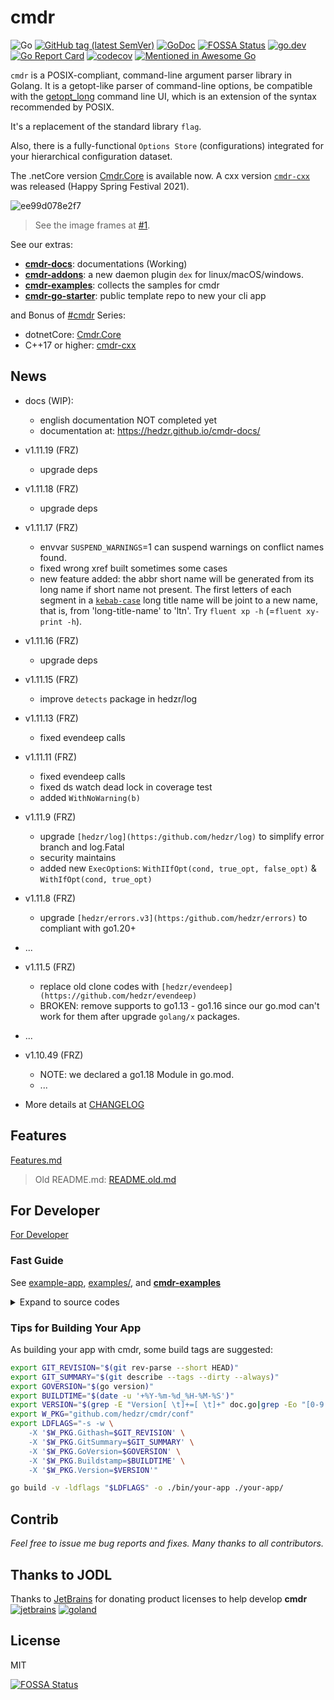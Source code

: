 # cmdr

<!-- [![Build Status](https://travis-ci.org/hedzr/cmdr.svg?branch=master)](https://travis-ci.org/hedzr/cmdr) -->

![Go](https://github.com/hedzr/cmdr/workflows/Go/badge.svg)
[![GitHub tag (latest SemVer)](https://img.shields.io/github/tag/hedzr/cmdr.svg?label=release)](https://github.com/hedzr/cmdr/releases)
[![GoDoc](https://img.shields.io/badge/godoc-reference-blue.svg?style=flat)](https://godoc.org/github.com/hedzr/cmdr) [![FOSSA Status](https://app.fossa.com/api/projects/git%2Bgithub.com%2Fhedzr%2Fcmdr.svg?type=shield)](https://app.fossa.com/projects/git%2Bgithub.com%2Fhedzr%2Fcmdr?ref=badge_shield)
[![go.dev](https://img.shields.io/badge/go.dev-reference-green)](https://pkg.go.dev/github.com/hedzr/cmdr)
[![Go Report Card](https://goreportcard.com/badge/github.com/hedzr/cmdr)](https://goreportcard.com/report/github.com/hedzr/cmdr)
[![codecov](https://codecov.io/gh/hedzr/cmdr/branch/master/graph/badge.svg)](https://codecov.io/gh/hedzr/cmdr)<!--
[![Coverage Status](https://coveralls.io/repos/github/hedzr/cmdr/badge.svg?branch=master)](https://coveralls.io/github/hedzr/cmdr?branch=master)-->
[![Mentioned in Awesome Go](https://awesome.re/mentioned-badge.svg)](https://github.com/avelino/awesome-go#command-line)

`cmdr` is a POSIX-compliant, command-line argument parser library in Golang.
It is a getopt-like parser of command-line options,
be compatible with the [getopt_long](http://www.gnu.org/s/libc/manual/html_node/Argument-Syntax.html#Argument-Syntax)
command line UI, which is an extension of the syntax recommended by POSIX.

It's a replacement of the standard library `flag`.

Also, there is a fully-functional `Options Store` (configurations) integrated for your hierarchical configuration dataset.

The .netCore version [Cmdr.Core](https://github.com/hedzr/Cmdr.Core) is available now. A cxx version [`cmdr-cxx`](https://github.com/hedzr/cmdr-cxx) was released (Happy Spring Festival 2021).

![ee99d078e2f7](https://user-images.githubusercontent.com/12786150/72876202-f49ee500-3d30-11ea-9de0-434bf8decf90.gif)

<!-- built by https://ezgif.com/ -->

> See the image frames at [#1](https://github.com/hedzr/cmdr/issues/1#issuecomment-567779978).

See our extras:

- [**cmdr-docs**](https://github.com/hedzr/cmdr-docs): documentations (Working)
- [**cmdr-addons**](https://github.com/hedzr/cmdr-addons): a new daemon plugin `dex` for linux/macOS/windows.
- [**cmdr-examples**](https://github.com/hedzr/cmdr-examples): collects the samples for cmdr
- [**cmdr-go-starter**](https://github.com/hedzr/cmdr-go-starter): public template repo to new your cli app

and Bonus of [#cmdr](https://github.com/topics/cmdr) Series:

- dotnetCore: [Cmdr.Core](https://github.com/hedzr/Cmdr.Core)
- C++17 or higher: [cmdr-cxx](https://github.com/hedzr/cmdr-cxx)

## News

- docs (WIP):
  - english documentation NOT completed yet
  - documentation at: <https://hedzr.github.io/cmdr-docs/>

- v1.11.19 (FRZ)
  - upgrade deps

- v1.11.18 (FRZ)
  - upgrade deps

- v1.11.17 (FRZ)
  - envvar `SUSPEND_WARNINGS`=1 can suspend warnings on conflict names found.
  - fixed wrong xref built sometimes some cases
  - new feature added: the abbr short name will be generated from its long name if short name not present. The first letters of each segment in a [`kebab-case`](https://en.wiktionary.org/wiki/kebab_case) long title name will be joint to a new name,
    that is, from 'long-title-name' to 'ltn'.
    Try `fluent xp -h` (=`fluent xy-print -h`).

- v1.11.16 (FRZ)

  - upgrade deps

- v1.11.15 (FRZ)

  - improve `detects` package in hedzr/log

- v1.11.13 (FRZ)

  - fixed evendeep calls

- v1.11.11 (FRZ)

  - fixed evendeep calls
  - fixed ds watch dead lock in coverage test
  - added `WithNoWarning(b)`

- v1.11.9 (FRZ)

  - upgrade `[hedzr/log](https:/github.com/hedzr/log)` to simplify error branch and log.Fatal
  - security maintains
  - added new `ExecOption`s: `WithIIfOpt(cond, true_opt, false_opt)` & `WithIfOpt(cond, true_opt)`

- v1.11.8 (FRZ)

  - upgrade `[hedzr/errors.v3](https:/github.com/hedzr/errors)` to compliant with go1.20+

- ...

- v1.11.5 (FRZ)

  - replace old clone codes with `[hedzr/evendeep](https://github.com/hedzr/evendeep)`
  - BROKEN: remove supports to go1.13 - go1.16 since our go.mod can't work for them after upgrade `golang/x` packages.

- ...

- v1.10.49 (FRZ)
  - NOTE: we declared a go1.18 Module in go.mod.
  - ...

- More details at [CHANGELOG](https://github.com/hedzr/cmdr/blob/master/CHANGELOG)

## Features

[Features.md](old/Features.md)

> Old README.md: [README.old.md](old/README.old.md)

## For Developer

[For Developer](old/Developer.md)

### Fast Guide

See [example-app](https://github.com/hedzr/cmdr/tree/master/examples/example-app/), [examples/](https://github.com/hedzr/cmdr/tree/master/examples/), and [**cmdr-examples**](https://github.com/hedzr/cmdr-examples)

<details>
  <summary> Expand to source codes </summary>

```go
package main

import (
	"fmt"

	"github.com/hedzr/cmdr"
	"github.com/hedzr/cmdr/plugin/pprof"
	"github.com/hedzr/cmdr/tool"
	"github.com/hedzr/log"
	"github.com/hedzr/log/buildtags"
	"github.com/hedzr/log/isdelve"
	"github.com/hedzr/logex/build"
	"gopkg.in/hedzr/errors.v3"
)

func main() {
	Entry()
}

func Entry() {
	root := buildRootCmd()
	if err := cmdr.Exec(root, options...); err != nil {
		log.Fatalf("error occurs in app running: %+v\n", err)
	}
}

func buildRootCmd() (rootCmd *cmdr.RootCommand) {
	root := cmdr.Root(appName, version).
		// AddGlobalPreAction(func(cmd *cmdr.Command, args []string) (err error) {
		//	// cmdr.Set("enable-ueh", true)
		//	return
		// }).
		// AddGlobalPreAction(func(cmd *cmdr.Command, args []string) (err error) {
		//	//fmt.Printf("# global pre-action 2, exe-path: %v\n", cmdr.GetExecutablePath())
		//	return
		// }).
		// AddGlobalPostAction(func(cmd *cmdr.Command, args []string) {
		//	//fmt.Println("# global post-action 1")
		// }).
		// AddGlobalPostAction(func(cmd *cmdr.Command, args []string) {
		//	//fmt.Println("# global post-action 2")
		// }).
		Copyright(copyright, "hedzr").
		Description(desc, longDesc).
		Examples(examples)
	rootCmd = root.RootCommand()

	// for your biz-logic, constructing an AttachToCmdr(root *cmdr.RootCmdOpt) is recommended.
	// see our full sample and template repo: https://github.com/hedzr/cmdr-go-starter
	// core.AttachToCmdr(root.RootCmdOpt())

	// These lines are removable

	cmdr.NewBool(false).
		Titles("enable-ueh", "ueh").
		Description("Enables the unhandled exception handler?").
		AttachTo(root)
	// cmdrPanic(root)
	cmdrSoundex(root)
	// pprof.AttachToCmdr(root.RootCmdOpt())
	return
}

func cmdrSoundex(root cmdr.OptCmd) {
	cmdr.NewSubCmd().Titles("soundex", "snd", "sndx", "sound").
		Description("soundex test").
		Group("Test").
		TailPlaceholder("[text1, text2, ...]").
		Action(func(cmd *cmdr.Command, args []string) (err error) {
			for ix, s := range args {
				fmt.Printf("%5d. %s => %s\n", ix, s, tool.Soundex(s))
			}
			return
		}).
		AttachTo(root)
}

func onUnhandledErrorHandler(err interface{}) {
	if cmdr.GetBoolR("enable-ueh") {
		dumpStacks()
	}

	panic(err) // re-throw it
}

func dumpStacks() {
	fmt.Printf("\n\n=== BEGIN goroutine stack dump ===\n%s\n=== END goroutine stack dump ===\n\n", errors.DumpStacksAsString(true))
}

func init() {
	options = append(options,
		cmdr.WithUnhandledErrorHandler(onUnhandledErrorHandler),

		// cmdr.WithLogxShort(defaultDebugEnabled,defaultLoggerBackend,defaultLoggerLevel),
		cmdr.WithLogx(build.New(build.NewLoggerConfigWith(
			defaultDebugEnabled, defaultLoggerBackend, defaultLoggerLevel,
			log.WithTimestamp(true, "")))),

		cmdr.WithHelpTailLine(`
# Type '-h'/'-?' or '--help' to get command help screen.
# Star me if it's helpful: https://github.com/hedzr/cmdr/examples/example-app
`),
	)

	if isDebugBuild() {
		options = append(options, pprof.GetCmdrProfilingOptions())
	}

	// enable '--trace' command line option to toggle a internal trace mode (can be retrieved by cmdr.GetTraceMode())
	// import "github.com/hedzr/cmdr-addons/pkg/plugins/trace"
	// trace.WithTraceEnable(defaultTraceEnabled)
	// Or:
	optAddTraceOption := cmdr.WithXrefBuildingHooks(func(root *cmdr.RootCommand, args []string) {
		cmdr.NewBool(false).
			Titles("trace", "tr").
			Description("enable trace mode for tcp/mqtt send/recv data dump", "").
			// Action(func(cmd *cmdr.Command, args []string) (err error) { println("trace mode on"); cmdr.SetTraceMode(true); return; }).
			Group(cmdr.SysMgmtGroup).
			AttachToRoot(root)
	}, nil)
	options = append(options, optAddTraceOption)
	// options = append(options, optAddServerExtOpt«ion)

	// allow and search '.<appname>.yml' at first
	locations := []string{".$APPNAME.yml"}
	locations = append(locations, cmdr.GetPredefinedLocations()...)
	options = append(options, cmdr.WithPredefinedLocations(locations...))

	// options = append(options, internal.NewAppOption())
}

var options []cmdr.ExecOption

func isDebugBuild() bool         { return isdelve.Enabled }
func isDockerBuild() bool        { return buildtags.IsDockerBuild() }
func isRunningInDockerEnv() bool { return cmdr.InDockerEnv() }

//goland:noinspection GoNameStartsWithPackageName
const (
	appName   = "example-app"
	version   = "0.2.5"
	copyright = "example-app - A devops tool - cmdr series"
	desc      = "example-app is an effective devops tool. It make an demo application for 'cmdr'"
	longDesc  = `example-app is an effective devops tool. It make an demo application for 'cmdr'.
`
	examples = `
$ {{.AppName}} gen shell [--bash|--zsh|--fish|--auto]
  generate bash/shell completion scripts
$ {{.AppName}} gen man
  generate linux man page 1
$ {{.AppName}} --help
  show help screen.
$ {{.AppName}} --help --man
  show help screen in manpage viewer (for linux/darwin).
`
	// overview = ``
	// zero = 0

	// defaultTraceEnabled  = true
	defaultDebugEnabled  = false
	defaultLoggerLevel   = "debug"
	defaultLoggerBackend = "logrus"
)
```

</details>

### Tips for Building Your App

As building your app with cmdr, some build tags are suggested:

```bash
export GIT_REVISION="$(git rev-parse --short HEAD)"
export GIT_SUMMARY="$(git describe --tags --dirty --always)"
export GOVERSION="$(go version)"
export BUILDTIME="$(date -u '+%Y-%m-%d_%H-%M-%S')"
export VERSION="$(grep -E "Version[ \t]+=[ \t]+" doc.go|grep -Eo "[0-9.]+")"
export W_PKG="github.com/hedzr/cmdr/conf"
export LDFLAGS="-s -w \
    -X '$W_PKG.Githash=$GIT_REVISION' \
    -X '$W_PKG.GitSummary=$GIT_SUMMARY' \
    -X '$W_PKG.GoVersion=$GOVERSION' \
    -X '$W_PKG.Buildstamp=$BUILDTIME' \
    -X '$W_PKG.Version=$VERSION'"

go build -v -ldflags "$LDFLAGS" -o ./bin/your-app ./your-app/
```

## Contrib

_Feel free to issue me bug reports and fixes. Many thanks to all contributors._

## Thanks to JODL

Thanks to [JetBrains](https://www.jetbrains.com/?from=cmdr) for donating product licenses to help develop **cmdr**  
	[![jetbrains](https://gist.githubusercontent.com/hedzr/447849cb44138885e75fe46f1e35b4a0/raw/bedfe6923510405ade4c034c5c5085487532dee4/jetbrains-variant-4.svg)](https://www.jetbrains.com/?from=hedzr/cmdr)
[![goland](https://gist.githubusercontent.com/hedzr/447849cb44138885e75fe46f1e35b4a0/raw/ca8ac2694906f5650d585263dbabfda52072f707/logo-goland.svg)](https://www.jetbrains.com/?from=hedzr/cmdr)

## License

MIT

[![FOSSA Status](https://app.fossa.com/api/projects/git%2Bgithub.com%2Fhedzr%2Fcmdr.svg?type=large)](https://app.fossa.com/projects/git%2Bgithub.com%2Fhedzr%2Fcmdr?ref=badge_large)

